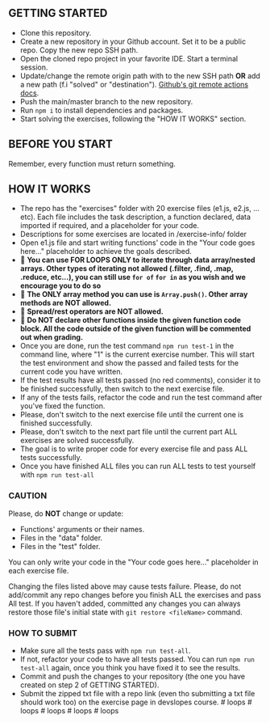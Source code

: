## GETTING STARTED
- Clone this repository.
- Create a new repository in your Github account. Set it to be a public repo. Copy the new repo SSH path.
- Open the cloned repo project in your favorite IDE. Start a terminal session.
- Update/change the remote origin path with to the new SSH path **OR** add a new path (f.i "solved" or "destination"). [Github's git remote actions docs](https://docs.github.com/en/get-started/getting-started-with-git/managing-remote-repositories).
- Push the main/master branch to the new repository.
- Run ```npm i``` to install dependencies and packages.
- Start solving the exercises, following the "HOW IT WORKS" section.

## BEFORE YOU START
Remember, every function must return something.

## HOW IT WORKS
- The repo has the "exercises" folder with 20 exercise files (e1.js, e2.js, ... etc). Each file includes the task description, a function declared, data imported if required, and a placeholder for your code.
- Descriptions for some exercises are located in /exercise-info/ folder
- Open e1.js file and start writing functions' code in the "Your code goes here..." placeholder to achieve the goals described.
- 🔴 **You can use FOR LOOPS ONLY to iterate through data array/nested arrays. Other types of iterating not allowed (.filter, .find, .map, .reduce, etc...), you can still use `for of` `for in` as you wish and we encourage you to do so**
- 🔴 **The ONLY array method you can use is `Array.push()`. Other array methods are NOT allowed.**
- 🔴 **Spread/rest operators are NOT allowed.**
- 🔴 **Do NOT declare other functions inside the given function code block. All the code outside of the given function will be commented out when grading.**
- Once you are done, run the test command ```npm run test-1``` in the command line, where "1" is the current exercise number. This will start the test environment and show the passed and failed tests for the current code you have written.
- If the test results have all tests passed (no red comments), consider it to be finished successfully, then switch to the next exercise file.
- If any of the tests fails, refactor the code and run the test command after you've fixed the function. 
- Please, don't switch to the next exercise file until the current one is finished successfully.
- Please, don't switch to the next part file until the current part ALL exercises are solved successfully.
- The goal is to write proper code for every exercise file and pass ALL tests successfully.
- Once you have finished ALL files you can run ALL tests to test yourself with ```npm run test-all```

### CAUTION
Please, do **NOT** change or update:

- Functions' arguments or their names.
- Files in the "data" folder.
- Files in the "test" folder.

You can only write your code in the "Your code goes here..." placeholder in each exercise file.

Changing the files listed above may cause tests failure.
Please, do not add/commit any repo changes before you finish ALL the exercises and pass All test.
If you haven't added, committed any changes you can always restore those file's initial state with ```git restore <fileName>``` command.

### HOW TO SUBMIT
- Make sure all the tests pass with ```npm run test-all```.
- If not, refactor your code to have all tests passed. You can run ```npm run test-all``` again, once you think you have fixed it to see the results.
- Commit and push the changes to your repository (the one you have created on step 2 of GETTING STARTED).
- Submit the zipped txt file with a repo link (even tho submitting a txt file should work too) on the exercise page in devslopes course.
#   l o o p s  
 #   l o o p s  
 #   l o o p s  
 #   l o o p s  
 #   l o o p s  
 